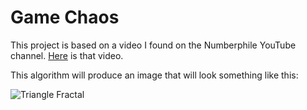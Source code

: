 # Game Chaos

This project is based on a video I found on the Numberphile YouTube channel. [Here](https://www.youtube.com/watch?v=kbKtFN71Lfs) is that video.

This algorithm will produce an image that will look something like this:

![Triangle Fractal](https://github.com/johneastman/Game-Chaos/blob/master/misc%20files/trianglular_fractal.PNG)
